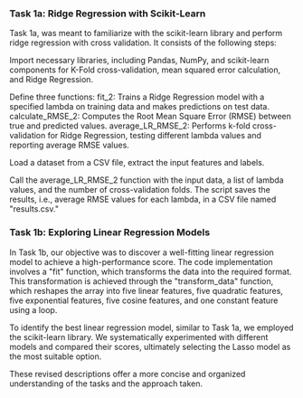 ### Task 1a: Ridge Regression with Scikit-Learn

Task 1a, was meant to familiarize with the scikit-learn library and perform ridge regression with cross validation. It consists of the following steps:

Import necessary libraries, including Pandas, NumPy, and scikit-learn components for K-Fold cross-validation, mean squared error calculation, and Ridge Regression.

Define three functions:
fit_2: Trains a Ridge Regression model with a specified lambda on training data and makes predictions on test data.
calculate_RMSE_2: Computes the Root Mean Square Error (RMSE) between true and predicted values.
average_LR_RMSE_2: Performs k-fold cross-validation for Ridge Regression, testing different lambda values and reporting average RMSE values.

Load a dataset from a CSV file, extract the input features and labels.

Call the average_LR_RMSE_2 function with the input data, a list of lambda values, and the number of cross-validation folds.
The script saves the results, i.e., average RMSE values for each lambda, in a CSV file named "results.csv."

### Task 1b: Exploring Linear Regression Models

In Task 1b, our objective was to discover a well-fitting linear regression model to achieve a high-performance score. The code implementation involves a "fit" function, which transforms the data into the required format. This transformation is achieved through the "transform_data" function, which reshapes the array into five linear features, five quadratic features, five exponential features, five cosine features, and one constant feature using a loop.

To identify the best linear regression model, similar to Task 1a, we employed the scikit-learn library. We systematically experimented with different models and compared their scores, ultimately selecting the Lasso model as the most suitable option.

These revised descriptions offer a more concise and organized understanding of the tasks and the approach taken.
